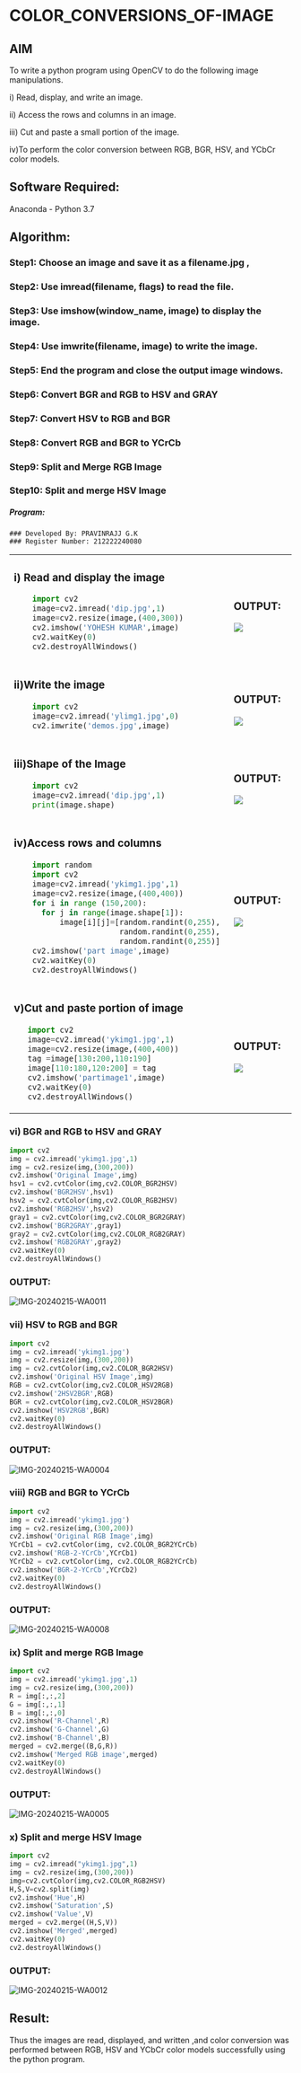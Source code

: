 # COLOR_CONVERSIONS_OF-IMAGE
## AIM
To write a python program using OpenCV to do the following image manipulations.

i) Read, display, and write an image.

ii) Access the rows and columns in an image.

iii) Cut and paste a small portion of the image.

iv)To perform the color conversion between RGB, BGR, HSV, and YCbCr color models.


## Software Required:
Anaconda - Python 3.7
## Algorithm:
### Step1: Choose an image and save it as a filename.jpg ,
### Step2: Use imread(filename, flags) to read the file.
### Step3: Use imshow(window_name, image) to display the image.
### Step4: Use imwrite(filename, image) to write the image.
### Step5: End the program and close the output image windows.
### Step6: Convert BGR and RGB to HSV and GRAY
### Step7: Convert HSV to RGB and BGR
### Step8: Convert RGB and BGR to YCrCb
### Step9: Split and Merge RGB Image
### Step10: Split and merge HSV Image

##### Program:
```
### Developed By: PRAVINRAJJ G.K
### Register Number: 212222240080
```
<table>
  <tr>
    <td width=50%>

### i) Read and display the image
```Python
    import cv2
    image=cv2.imread('dip.jpg',1)
    image=cv2.resize(image,(400,300))
    cv2.imshow('YOHESH KUMAR',image)
    cv2.waitKey(0)
    cv2.destroyAllWindows()
``` 
  </td>
  <td>

### OUTPUT:

 <img src="dip-1.png">
  </td>
  </tr>

   <tr>
    <td width=50%>

### ii)Write the image
```Python
    import cv2
    image=cv2.imread('ylimg1.jpg',0)
    cv2.imwrite('demos.jpg',image)
```
  </td>
  <td>

### OUTPUT:

<img src="dip-2">
  </td>
  </tr>
  <tr>
    <td width=50%>

### iii)Shape of the Image
```Python
    import cv2
    image=cv2.imread('dip.jpg',1)
    print(image.shape)
```
  </td>
  <td>

### OUTPUT:
<img src="dip-3">
  </td>
  </tr>
  <tr>
    <td>
      
### iv)Access rows and columns
```Python
    import random
    import cv2
    image=cv2.imread('ykimg1.jpg',1)
    image=cv2.resize(image,(400,400))
    for i in range (150,200):
      for j in range(image.shape[1]):
          image[i][j]=[random.randint(0,255),
                       random.randint(0,255),
                       random.randint(0,255)] 
    cv2.imshow('part image',image)
    cv2.waitKey(0)
    cv2.destroyAllWindows()
```
  </td>
  <td width="50%">

### OUTPUT:

 <img src="dip-4">
  </td>
  </tr>
  <tr>
    <td width=50%>
      
### v)Cut and paste portion of image

 ```Python
    import cv2
    image=cv2.imread('ykimg1.jpg',1)
    image=cv2.resize(image,(400,400))
    tag =image[130:200,110:190]
    image[110:180,120:200] = tag
    cv2.imshow('partimage1',image)
    cv2.waitKey(0)
    cv2.destroyAllWindows()
```
  </td>
  <td>
    
### OUTPUT:

<img src="dip-5">
  </td>
  </tr>
</table>

### vi) BGR and RGB to HSV and GRAY
```Python
import cv2
img = cv2.imread('ykimg1.jpg',1)
img = cv2.resize(img,(300,200))
cv2.imshow('Original Image',img)
hsv1 = cv2.cvtColor(img,cv2.COLOR_BGR2HSV)
cv2.imshow('BGR2HSV',hsv1)
hsv2 = cv2.cvtColor(img,cv2.COLOR_RGB2HSV)
cv2.imshow('RGB2HSV',hsv2)
gray1 = cv2.cvtColor(img,cv2.COLOR_BGR2GRAY)
cv2.imshow('BGR2GRAY',gray1)
gray2 = cv2.cvtColor(img,cv2.COLOR_RGB2GRAY)
cv2.imshow('RGB2GRAY',gray2)
cv2.waitKey(0)
cv2.destroyAllWindows()
```

### OUTPUT:
![IMG-20240215-WA0011](https://github.com/Pravinrajj/COLOR_CONVERSIONS_OF-IMAGE/assets/117917674/06c475c1-8d7a-4181-b214-3051d89edf6d)

### vii) HSV to RGB and BGR
```Python
import cv2
img = cv2.imread('ykimg1.jpg')
img = cv2.resize(img,(300,200))
img = cv2.cvtColor(img,cv2.COLOR_BGR2HSV)
cv2.imshow('Original HSV Image',img)
RGB = cv2.cvtColor(img,cv2.COLOR_HSV2RGB)
cv2.imshow('2HSV2BGR',RGB)
BGR = cv2.cvtColor(img,cv2.COLOR_HSV2BGR)
cv2.imshow('HSV2RGB',BGR)
cv2.waitKey(0)
cv2.destroyAllWindows()
```

### OUTPUT:
![IMG-20240215-WA0004](https://github.com/Pravinrajj/COLOR_CONVERSIONS_OF-IMAGE/assets/117917674/0f76504f-e9df-4a2c-aba1-2450a1573c87)

### viii) RGB and BGR to YCrCb
```Python
import cv2
img = cv2.imread('ykimg1.jpg')
img = cv2.resize(img,(300,200))
cv2.imshow('Original RGB Image',img)
YCrCb1 = cv2.cvtColor(img, cv2.COLOR_BGR2YCrCb)
cv2.imshow('RGB-2-YCrCb',YCrCb1)
YCrCb2 = cv2.cvtColor(img, cv2.COLOR_RGB2YCrCb)
cv2.imshow('BGR-2-YCrCb',YCrCb2)
cv2.waitKey(0)
cv2.destroyAllWindows()
```

### OUTPUT:
![IMG-20240215-WA0008](https://github.com/Pravinrajj/COLOR_CONVERSIONS_OF-IMAGE/assets/117917674/78beea89-6892-4134-8817-5bca0ccc33a6)

### ix) Split and merge RGB Image
```Python
import cv2
img = cv2.imread('ykimg1.jpg',1)
img = cv2.resize(img,(300,200))
R = img[:,:,2]
G = img[:,:,1]
B = img[:,:,0]
cv2.imshow('R-Channel',R)
cv2.imshow('G-Channel',G)
cv2.imshow('B-Channel',B)
merged = cv2.merge((B,G,R))
cv2.imshow('Merged RGB image',merged)
cv2.waitKey(0)
cv2.destroyAllWindows()
```

### OUTPUT:
![IMG-20240215-WA0005](https://github.com/Pravinrajj/COLOR_CONVERSIONS_OF-IMAGE/assets/117917674/4bdb4941-4434-4312-a6b0-46b27357183b)

### x) Split and merge HSV Image
```Python
import cv2
img = cv2.imread("ykimg1.jpg",1)
img = cv2.resize(img,(300,200))
img=cv2.cvtColor(img,cv2.COLOR_RGB2HSV)
H,S,V=cv2.split(img)
cv2.imshow('Hue',H)
cv2.imshow('Saturation',S)
cv2.imshow('Value',V)
merged = cv2.merge((H,S,V))
cv2.imshow('Merged',merged)
cv2.waitKey(0)
cv2.destroyAllWindows()
```

### OUTPUT:
![IMG-20240215-WA0012](https://github.com/Pravinrajj/COLOR_CONVERSIONS_OF-IMAGE/assets/117917674/5508f621-7357-4d98-bd82-042cb3058b28)

## Result:
Thus the images are read, displayed, and written ,and color conversion was performed between RGB, HSV and YCbCr color models successfully using the python program.
